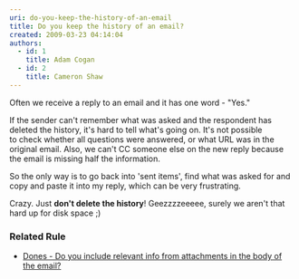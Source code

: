 ```yaml
---
uri: do-you-keep-the-history-of-an-email
title: Do you keep the history of an email?
created: 2009-03-23 04:14:04
authors:
  - id: 1
    title: Adam Cogan
  - id: 2
    title: Cameron Shaw
---
```





<span class='intro'> <p class="ssw15-rteElement-P">Often we receive a reply to an email and it has one word - &quot;Yes.&quot; <br></p><p class="ssw15-rteElement-P">If the sender can't remember what was asked and the respondent has deleted the history, it's hard to tell what's going on. It's not possible to&#160;check whether all questions were answered, or what&#160;URL was in the original email.&#160;Also, we&#160;can't CC someone else on the new reply because the email is missing half the information.&#160;</p><p class="ssw15-rteElement-P">So the only way is to go back into 'sent items', find what was asked&#160;for and copy and paste it into my reply, which can be very frustrating.<br></p> </span>

Crazy. Just <b>don't delete the history</b>! Geezzzzeeeee, surely we aren't that hard up for disk space ;)​<h3 class="ssw15-rteElement-H3">Related Rule <br></h3><p><ul><li><a href="/_layouts/15/FIXUPREDIRECT.ASPX?WebId=3dfc0e07-e23a-4cbb-aac2-e778b71166a2&amp;TermSetId=07da3ddf-0924-4cd2-a6d4-a4809ae20160&amp;TermId=c299f09d-ef42-474d-8368-9f77a775a983">Dones - Do you include relevant info from attachments in the body of the email? </a><br></li></ul></p>



